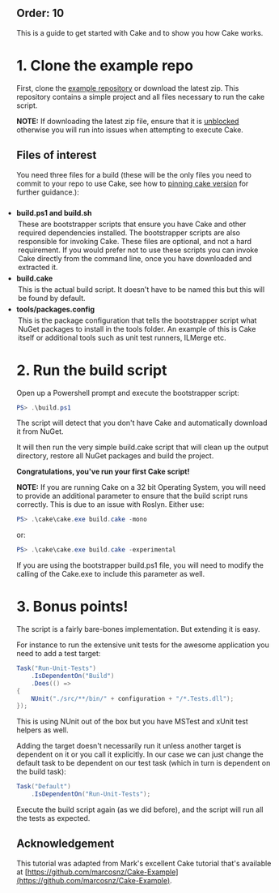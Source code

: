 Order: 10
---

This is a guide to get started with Cake and to show you how Cake works.

# 1. Clone the example repo

First, clone the [example repository](https://github.com/cake-build/example)
or download the latest zip.  This repository contains a simple project and all
files necessary to run the cake script.

**NOTE:** If downloading the latest zip file, ensure that it
is [unblocked](http://www.howtogeek.com/70012/what-causes-the-file-downloaded-from-the-internet-warning-and-how-can-i-easily-remove-it/)
otherwise you will run into issues when attempting to execute Cake.

## Files of interest

You need three files for a build (these will be the only files you need to
commit to your repo to use Cake, see how to [pinning cake version](/docs/tutorials/pinning-cake-version) for further guidance.):

<ul class="fa-ul" style="padding-left: 0px; padding-top: 10px;">
    <li style="padding-left: 0px">
        <i class="fa-li fa fa-file-o"></i><b>build.ps1 and build.sh</b>
        <ul style="padding-left: 0px; list-style-type: none;">
            <li style="padding-left: 3px; margin-top: 5px;">
                These are bootstrapper scripts that ensure you have
                Cake and other required dependencies installed. The bootstrapper
                scripts are also responsible for invoking Cake. These files are optional,
                and not a hard requirement.  If you would prefer not to use these scripts
                you can invoke Cake directly from the command line, once you have downloaded
                and extracted it.
            </li>
        </ul>
    </li>
    <li style="padding-left: 0px; margin-top: 5px;">
        <i class="fa-li fa fa-file-o"></i><b>build.cake</b>
        <ul style="padding-left: 0px; list-style-type: none;">
            <li style="padding-left: 3px; margin-top: 5px;">
                This is the actual build script. It doesn't have to be named
                this but this will be found by default.
            </li>
        </ul>
    </li>
    <li style="padding-left: 0px; margin-top: 5px;">
        <i class="fa-li fa fa-file-o"></i><b>tools/packages.config</b>
        <ul style="padding-left: 0px; list-style-type: none;">
            <li style="padding-left: 3px; margin-top: 5px;">
                This is the package configuration that tells the
                bootstrapper script what NuGet packages to install in
                the tools folder. An example of this is Cake itself or
                additional tools such as unit test runners, ILMerge etc.
            </li>
        </ul>
    </li>
</ul>

# 2. Run the build script

Open up a Powershell prompt and execute the bootstrapper script:

```powershell
PS> .\build.ps1
```

The script will detect that you don't have Cake and automatically download
it from NuGet.

It will then run the very simple build.cake script that will clean up
the output directory, restore all NuGet packages and build the project.

**Congratulations, you've run your first Cake script!**

**NOTE:** If you are running Cake on a 32 bit Operating System, you will need to provide an additional
parameter to ensure that the build script runs correctly.  This is due to an issue with Roslyn.  Either use:

```powershell
PS> .\cake\cake.exe build.cake -mono
```

or:

```powershell
PS> .\cake\cake.exe build.cake -experimental
```

If you are using the bootstrapper build.ps1 file, you will need to modify the calling of the Cake.exe
to include this parameter as well.

# 3. Bonus points!

The script is a fairly bare-bones implementation. But extending it is easy.

For instance to run the extensive unit tests for the awesome application
you need to add a test target:

```csharp
Task("Run-Unit-Tests")
    .IsDependentOn("Build")
    .Does(() =>
{
    NUnit("./src/**/bin/" + configuration + "/*.Tests.dll");
});
```

This is using NUnit out of the box but you have MSTest and xUnit
test helpers as well.

Adding the target doesn't necessarily run it unless another target is
dependent on it or you call it explicitly. In our case we can just
change the default task to be dependent on our test task
(which in turn is dependent on the build task):

```csharp
Task("Default")
    .IsDependentOn("Run-Unit-Tests");
```

Execute the build script again (as we did before), and the script
will run all the tests as expected.

## Acknowledgement

This tutorial was adapted from Mark's excellent Cake tutorial that's
available at [https://github.com/marcosnz/Cake-Example](https://github.com/marcosnz/Cake-Example).
